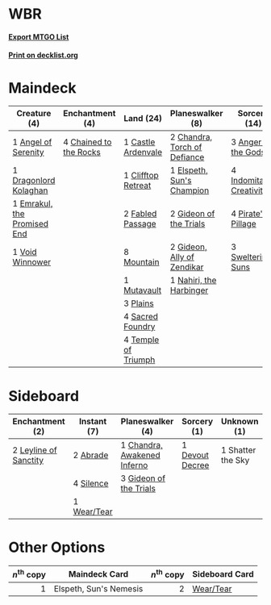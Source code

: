# WBR

#### [Export MTGO List](../collection/WBR/WBR.txt)
#### [Print on decklist.org](http://decklist.org/?deckmain=1%09Angel%20of%20Serenity%0A3%09Anger%20of%20the%20Gods%0A1%09Castle%20Ardenvale%0A4%09Chained%20to%20the%20Rocks%0A2%09Chandra,%20Torch%20of%20Defiance%0A1%09Clifftop%20Retreat%0A1%09Dragonlord%20Kolaghan%0A2%09Elspeth%20Conquers%20Death%0A1%09Elspeth,%20Sun's%20Champion%0A1%09Emrakul,%20the%20Promised%20End%0A2%09Fabled%20Passage%0A2%09Gideon%20of%20the%20Trials%0A2%09Gideon,%20Ally%20of%20Zendikar%0A4%09Indomitable%20Creativity%0A8%09Mountain%0A1%09Mutavault%0A1%09Nahiri,%20the%20Harbinger%0A4%09Pirate's%20Pillage%0A3%09Plains%0A4%09Sacred%20Foundry%0A3%09Sweltering%20Suns%0A4%09Temple%20of%20Triumph%0A4%09The%20Birth%20of%20Meletis%0A1%09Void%20Winnower&deckside=2%09Abrade%0A1%09Chandra,%20Awakened%20Inferno%0A1%09Devout%20Decree%0A3%09Gideon%20of%20the%20Trials%0A2%09Leyline%20of%20Sanctity%0A1%09Shatter%20the%20Sky%0A4%09Silence%0A1%09Wear/Tear)
# Maindeck

|                                             Creature (4)                                             |                                         Enchantment (4)                                         |                                          Land (24)                                           |                                           Planeswalker (8)                                            |                                           Sorcery (14)                                            |      Unknown (6)       |
|------------------------------------------------------------------------------------------------------|-------------------------------------------------------------------------------------------------|----------------------------------------------------------------------------------------------|-------------------------------------------------------------------------------------------------------|---------------------------------------------------------------------------------------------------|------------------------|
|1 [Angel of Serenity](http://gatherer.wizards.com/Pages/Card/Details.aspx?multiverseid=405126)        |4 [Chained to the Rocks](http://gatherer.wizards.com/Pages/Card/Details.aspx?multiverseid=373521)|1 [Castle Ardenvale](http://gatherer.wizards.com/Pages/Card/Details.aspx?multiverseid=473200) |2 [Chandra, Torch of Defiance](http://gatherer.wizards.com/Pages/Card/Details.aspx?multiverseid=417683)|3 [Anger of the Gods](http://gatherer.wizards.com/Pages/Card/Details.aspx?multiverseid=438682)     |2 Elspeth Conquers Death|
|1 [Dragonlord Kolaghan](http://gatherer.wizards.com/Pages/Card/Details.aspx?multiverseid=394548)      |                                                                                                 |1 [Clifftop Retreat](http://gatherer.wizards.com/Pages/Card/Details.aspx?multiverseid=443127) |1 [Elspeth, Sun's Champion](http://gatherer.wizards.com/Pages/Card/Details.aspx?multiverseid=394361)   |4 [Indomitable Creativity](http://gatherer.wizards.com/Pages/Card/Details.aspx?multiverseid=423752)|4 The Birth of Meletis  |
|1 [Emrakul, the Promised End](http://gatherer.wizards.com/Pages/Card/Details.aspx?multiverseid=414295)|                                                                                                 |2 [Fabled Passage](http://gatherer.wizards.com/Pages/Card/Details.aspx?multiverseid=473206)   |2 [Gideon of the Trials](http://gatherer.wizards.com/Pages/Card/Details.aspx?multiverseid=426716)      |4 [Pirate's Pillage](http://gatherer.wizards.com/Pages/Card/Details.aspx?multiverseid=439766)      |                        |
|1 [Void Winnower](http://gatherer.wizards.com/Pages/Card/Details.aspx?multiverseid=402093)            |                                                                                                 |8 [Mountain](http://gatherer.wizards.com/Pages/Card/Details.aspx?multiverseid=439859)         |2 [Gideon, Ally of Zendikar](http://gatherer.wizards.com/Pages/Card/Details.aspx?multiverseid=401897)  |3 [Sweltering Suns](http://gatherer.wizards.com/Pages/Card/Details.aspx?multiverseid=426851)       |                        |
|                                                                                                      |                                                                                                 |1 [Mutavault](http://gatherer.wizards.com/Pages/Card/Details.aspx?multiverseid=370733)        |1 [Nahiri, the Harbinger](http://gatherer.wizards.com/Pages/Card/Details.aspx?multiverseid=463948)     |                                                                                                   |                        |
|                                                                                                      |                                                                                                 |3 [Plains](http://gatherer.wizards.com/Pages/Card/Details.aspx?multiverseid=439856)           |                                                                                                       |                                                                                                   |                        |
|                                                                                                      |                                                                                                 |4 [Sacred Foundry](http://gatherer.wizards.com/Pages/Card/Details.aspx?multiverseid=405106)   |                                                                                                       |                                                                                                   |                        |
|                                                                                                      |                                                                                                 |4 [Temple of Triumph](http://gatherer.wizards.com/Pages/Card/Details.aspx?multiverseid=373560)|                                                                                                       |                                                                                                   |                        |


# Sideboard

|                                        Enchantment (2)                                         |                                     Instant (7)                                      |                                           Planeswalker (4)                                           |                                       Sorcery (1)                                        |   Unknown (1)   |
|------------------------------------------------------------------------------------------------|--------------------------------------------------------------------------------------|------------------------------------------------------------------------------------------------------|------------------------------------------------------------------------------------------|-----------------|
|2 [Leyline of Sanctity](http://gatherer.wizards.com/Pages/Card/Details.aspx?multiverseid=204993)|2 [Abrade](http://gatherer.wizards.com/Pages/Card/Details.aspx?multiverseid=430772)   |1 [Chandra, Awakened Inferno](http://gatherer.wizards.com/Pages/Card/Details.aspx?multiverseid=466881)|1 [Devout Decree](http://gatherer.wizards.com/Pages/Card/Details.aspx?multiverseid=466767)|1 Shatter the Sky|
|                                                                                                |4 [Silence](http://gatherer.wizards.com/Pages/Card/Details.aspx?multiverseid=191083)  |3 [Gideon of the Trials](http://gatherer.wizards.com/Pages/Card/Details.aspx?multiverseid=426716)     |                                                                                          |                 |
|                                                                                                |1 [Wear/Tear](http://gatherer.wizards.com/Pages/Card/Details.aspx?multiverseid=368950)|                                                                                                      |                                                                                          |                 |


# Other Options

|*n*<sup>th</sup> copy|    Maindeck Card     |*n*<sup>th</sup> copy|                                   Sideboard Card                                   |
|--------------------:|----------------------|--------------------:|------------------------------------------------------------------------------------|
|                    1|Elspeth, Sun's Nemesis|                    2|[Wear/Tear](http://gatherer.wizards.com/Pages/Card/Details.aspx?multiverseid=368950)|

